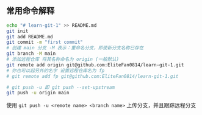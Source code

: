 ## 常用命令解释

```bash
echo "# learn-git-1" >> README.md
git init
git add README.md
git commit -m "first commit"
# 创建 main 分支 -M 表示：重命名分支，即使新分支名称已存在
git branch -M main
# 添加远程仓库 将其名称命名为 origin (一般默认)
git remote add origin git@github.com:EliteFan0814/learn-git-1.git
# 你也可以起另外的名字 设置远程仓库名为 fp
# git remote add fp git@github.com:EliteFan0814/learn-git-1.git

# git push -u 即 git push --set-upstream 
git push -u origin main

```
使用 `git push -u <remote name> <branch name>` 上传分支，并且跟踪远程分支
